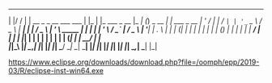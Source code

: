   _  __  _                               _     _                            _____   _               _               
 | |/ / | |   __ _   _ __ ___     ___   | |_  | |_    ___   _ __           |_   _| (_)  _ __     __| |   ___   _ __ 
 | ' /  | |  / _` | | '_ ` _ \   / _ \  | __| | __|  / _ \ | '_ \   _____    | |   | | | '_ \   / _` |  / _ \ | '__|
 | . \  | | | (_| | | | | | | | | (_) | | |_  | |_  |  __/ | | | | |_____|   | |   | | | | | | | (_| | |  __/ | |   
 |_|\_\ |_|  \__,_| |_| |_| |_|  \___/   \__|  \__|  \___| |_| |_|           |_|   |_| |_| |_|  \__,_|  \___| |_|
 
 https://www.eclipse.org/downloads/download.php?file=/oomph/epp/2019-03/R/eclipse-inst-win64.exe